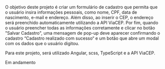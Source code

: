 O objetivo deste projeto é criar um formulário de cadastro que permita que o usuário insira informações pessoais, como nome, CPF, data de nascimento, e-mail e endereço. Além disso, ao inserir o CEP, o endereço será preenchido automaticamente utilizando a API ViaCEP. Por fim, quando o usuário preencher todas as informações corretamente e clicar no botão "Salvar Cadastro", uma mensagem de pop-up deve aparecer confirmando o cadastro “Cadastro realizado com sucesso“ e um botão que abre um modal com os dados que o usuário digitou.

Para este projeto, será utilizado Angular, scss, TypeScript e a API ViaCEP.

Em andamento
